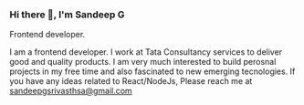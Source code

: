 ### Hi there 👋, I'm Sandeep G

Frontend developer.

I am a frontend developer. I work at Tata Consultancy services to deliver good and quality products.
I am very much interested to build perosnal projects in my free time and also fascinated to new emerging
tecnologies. If you have any ideas related to React/NodeJs, Please reach me at sandeepgsrivasthsa@gmail.com



